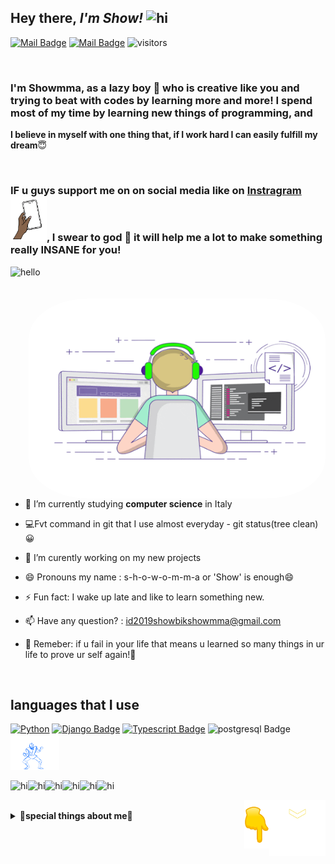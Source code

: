 ## **Hey there**, *I'm Show!* <img src="https://i.pinimg.com/originals/57/5a/20/575a20918d349a354cc636a0d49b35a0.gif" width="58px" alt="hi">


[![Mail Badge](https://img.shields.io/badge/-@show-e84393?style=flat&labelColor=d44393&logo=instagram&logoColor=white)](https://www.instagram.com/shows_creation/?hl=en) [![Mail Badge](https://img.shields.io/badge/-showmma-c0392b?style=flat&labelColor=c0392b&logo=gmail&logoColor=white)](id2019showbikshowmma@gmail.com)
![visitors](https://visitor-badge.glitch.me/badge?page_id=show) 




<br>

### I'm Showmma, as a lazy boy 🥺  who is **creative** like you and trying to beat with codes by learning more and more! I spend most of my time by learning new things of programming, and  
**I believe in myself with one thing that, if I work hard I can easily fulfill my dream**😇

<br>


###   **IF u guys support me on  on social media like on [Instragram](https://www.instagram.com/shows_creation/?hl=en) <img src="github3.gif" width="58px" alt="hi">, I swear to god 🥺 it will help me a lot to make something really **INSANE** for you!**


<img src="https://i.pinimg.com/originals/7b/13/7c/7b137c48419e95e12416e783cc804e45.gif" width="68px" alt="hello">

<br>






<br>

 <meta name="viewport" content="width=device-width, initial-scale=1.0">

<br>

 <img align="right" alt="GIF" src="github4.gif" width="475" height="320" style="border-radius:20%" />

- 🔭 I’m currently studying **computer science** in Italy

- 💻Fvt command in git that I use almost everyday - git status(tree clean)😀

- 🤔 I’m curently working on my new projects

- 😄 Pronouns my name : s-h-o-w-o-m-m-a or 'Show' is enough😄

- ⚡ Fun fact: I wake up late and like to learn something new.

- 📫 Have any question? : id2019showbikshowmma@gmail.com

- 🤫 Remeber: if u fail in your life that means u learned so many things in ur life to prove ur self again!💖 

<br>


## **languages that I use**

[![Python](https://img.shields.io/badge/-Python-e0a51b?style=for-the-badge&labelColor=blue&logo=Python&logoColor=ffde00&)](#) [![Django Badge](https://img.shields.io/badge/-Django-227328?style=for-the-badge&labelColor=white&logo=Django&logoColor=2c7a05)](#) [![Typescript Badge](https://img.shields.io/badge/-Typescript-08c2cc?style=for-the-badge&labelColor=grey&logo=typescript&logoColor=0fe7f2)](#) ![postgresql Badge](https://img.shields.io/badge/-postgresql-0884c7?style=for-the-badge&labelColor=lightgreen&logo=postgresql&logoColor=0884c7)  <img src="github5.gif" width="78px" alt="hi">

<img src="https://i.pinimg.com/originals/b3/00/ed/b300ed8315ccf16b886d583c06670ef2.gif" width="58px" alt="hi"><img src="https://i.pinimg.com/originals/b3/00/ed/b300ed8315ccf16b886d583c06670ef2.gif" width="58px" alt="hi"><img src="https://i.pinimg.com/originals/b3/00/ed/b300ed8315ccf16b886d583c06670ef2.gif" width="58px" alt="hi"><img src="https://i.pinimg.com/originals/b3/00/ed/b300ed8315ccf16b886d583c06670ef2.gif" width="58px" alt="hi"><img src="https://i.pinimg.com/originals/b3/00/ed/b300ed8315ccf16b886d583c06670ef2.gif" width="58px" alt="hi"><img src="https://i.pinimg.com/originals/b3/00/ed/b300ed8315ccf16b886d583c06670ef2.gif" width="58px" alt="hi">

<img align="right" alt="GIF" src="github8.gif" width="90"  />
<img align="right" alt="GIF" src="github6.gif" width="40"  />

<br />



<details>

<summary>
🤫<b>special things about me<b>🤫 
</summary>

<br >




#### **My daily coding stats like** Gtav😄

<!--START_SECTION:waka-->
```yml

Django       7 hrs 11 mins   ▓▓▓▓▓▓▓▓▓▓▓▓▓▓▓▓▓▓▓▓▓▓▓▓▓▓▓▓▓▓▓▓▓░░░░░░░░

Python       4 hrs 50 mins   ▓▓▓▓▓▓▓▓▓▓▓▓▓▓▓▓▓▓▓▓▓░░░░░░░░░░░░░░░░░░░░

Algorithms   2 hrs 27 mins   ▓▓▓▓▓▓▓▓▓▓▓░░░░░░░░░░░░░░░░░░░░░░░░░░░░░░

OAuth              35 mins   ▓▓▓▓░░░░░░░░░░░░░░░░░░░░░░░░░░░░░░░░░░░░░

scss               20 mins   ▓▓░░░░░░░░░░░░░░░░░░░░░░░░░░░░░░░░░░░░░░░    

others             14 mins   ▓░░░░░░░░░░░░░░░░░░░░░░░░░░░░░░░░░░░░░░░░
```
<!--END_SECTION:waka-->

#### **Github Stats**✅

![Show's GitHub stats](https://github-readme-stats.vercel.app/api?username=show&show_icons=true&theme=radical) 

</details>



